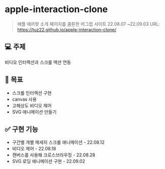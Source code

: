 # apple-interaction-clone

> 애플 에어팟 소개 페이지를 클론한 머그컵 사이트
> 22.08.07 ~22.09.03
> URL: https://tuz22.github.io/apple-interaction-clone/

## 💻 주제

비디오 인터랙션과 스크롤 액션 연동

## 🎯 목표

- 스크롤 인터랙션 구현
- canvas 사용
- 고해상도 비디오 제어
- SVG 애니메이션 만들기

## ✅ 구현 기능

- 구간별 개별 메세지 스크롤 애니메이션 - 22.08.12
- 비디오 제어 - 22.08.18
- 캔버스를 사용해 크로스브라우징 - 22.08.28
- SVG 로딩 애니메이션 구현 - 22.09.02
